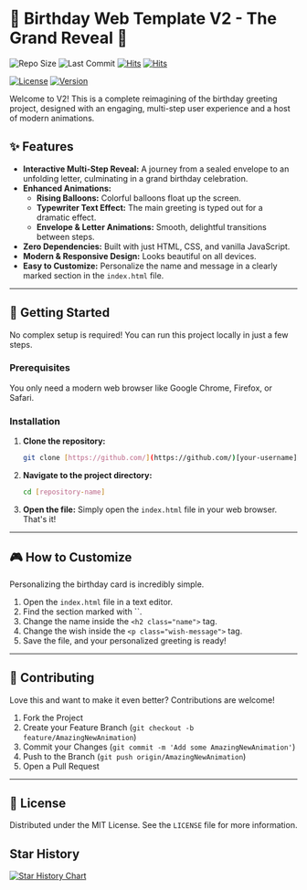 # 🎂 Birthday Web Template V2 - The Grand Reveal 🎂

<img src="https://img.shields.io/github/repo-size/sapthesh/Birthday-V2?style=for-the-badge&logo=github&color=ff69b4&logoColor=white" alt="Repo Size"> <img src="https://img.shields.io/github/last-commit/sapthesh/Birthday-V2?style=for-the-badge&logo=github&color=f4d03f&logoColor=white" alt="Last Commit"> 
<a href="https://hits.sh/github.com/sapthesh/Birthday-V2/"><img alt="Hits" src="https://hits.sh/github.com/sapthesh/Birthday-V2.svg?style=for-the-badge"/></a>
<a href="https://hits.sh/github.com/sapthesh/Birthday-V2/"><img alt="Hits" src="https://hits.sh/github.com/sapthesh/Birthday-V2.svg?view=today-total&style=for-the-badge&color=fe7d37"/></a>
  

[![License](https://img.shields.io/badge/License-MIT-green.svg?style=for-the-badge)](LICENSE)
[![Version](https://img.shields.io/badge/Version-2.0-blue.svg?style=for-the-badge)]()

Welcome to V2! This is a complete reimagining of the birthday greeting project, designed with an engaging, multi-step user experience and a host of modern animations.



## ✨ Features

* **Interactive Multi-Step Reveal:** A journey from a sealed envelope to an unfolding letter, culminating in a grand birthday celebration.
* **Enhanced Animations:**
    * **Rising Balloons:** Colorful balloons float up the screen.
    * **Typewriter Text Effect:** The main greeting is typed out for a dramatic effect.
    * **Envelope & Letter Animations:** Smooth, delightful transitions between steps.
* **Zero Dependencies:** Built with just HTML, CSS, and vanilla JavaScript.
* **Modern & Responsive Design:** Looks beautiful on all devices.
* **Easy to Customize:** Personalize the name and message in a clearly marked section in the `index.html` file.

***

## 🚀 Getting Started

No complex setup is required! You can run this project locally in just a few steps.

### Prerequisites

You only need a modern web browser like Google Chrome, Firefox, or Safari.

### Installation

1.  **Clone the repository:**
    ```bash
    git clone [https://github.com/](https://github.com/)[your-username]/[repository-name].git
    ```
2.  **Navigate to the project directory:**
    ```bash
    cd [repository-name]
    ```
3.  **Open the file:**
    Simply open the `index.html` file in your web browser. That's it!

***

## 🎮 How to Customize

Personalizing the birthday card is incredibly simple.

1.  Open the `index.html` file in a text editor.
2.  Find the section marked with ``.
3.  Change the name inside the `<h2 class="name">` tag.
4.  Change the wish inside the `<p class="wish-message">` tag.
5.  Save the file, and your personalized greeting is ready!

***

## 🤝 Contributing

Love this and want to make it even better? Contributions are welcome!
1.  Fork the Project
2.  Create your Feature Branch (`git checkout -b feature/AmazingNewAnimation`)
3.  Commit your Changes (`git commit -m 'Add some AmazingNewAnimation'`)
4.  Push to the Branch (`git push origin/AmazingNewAnimation`)
5.  Open a Pull Request

***

## 📜 License

Distributed under the MIT License. See the `LICENSE` file for more information.

## Star History

[![Star History Chart](https://api.star-history.com/svg?repos=sapthesh/Birthday-V2&type=Date)](https://www.star-history.com/#sapthesh/Birthday-V2&Date)
